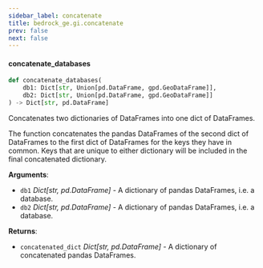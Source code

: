 ```yaml
---
sidebar_label: concatenate
title: bedrock_ge.gi.concatenate
prev: false
next: false
---
```


#### concatenate\_databases

```python
def concatenate_databases(
    db1: Dict[str, Union[pd.DataFrame, gpd.GeoDataFrame]],
    db2: Dict[str, Union[pd.DataFrame, gpd.GeoDataFrame]]
) -> Dict[str, pd.DataFrame]
```

Concatenates two dictionaries of DataFrames into one dict of DataFrames.

The function concatenates the pandas DataFrames of the second dict of
DataFrames to the first dict of DataFrames for the keys they have in common.
Keys that are unique to either dictionary will be included in the final
concatenated dictionary.

**Arguments**:

- `db1` _Dict[str, pd.DataFrame]_ - A dictionary of pandas DataFrames, i.e. a database.
- `db2` _Dict[str, pd.DataFrame]_ - A dictionary of pandas DataFrames, i.e. a database.
  

**Returns**:

- `concatenated_dict` _Dict[str, pd.DataFrame]_ - A dictionary of concatenated pandas DataFrames.

